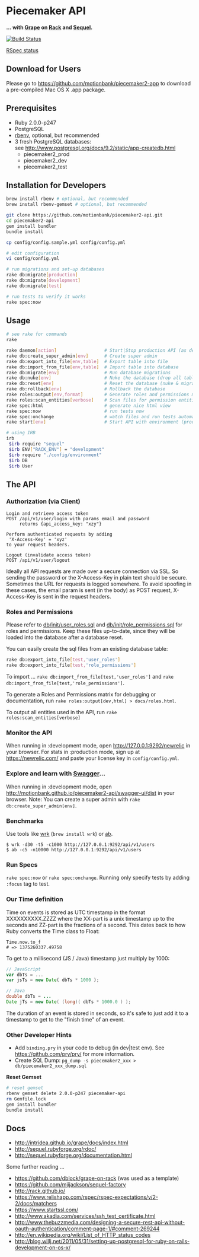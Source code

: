 # Piecemaker API 

__... with [Grape](https://github.com/intridea/grape) on [Rack](http://rack.github.io/) and [Sequel](https://github.com/jeremyevans/sequel).__


[![Build Status](https://travis-ci.org/motionbank/piecemaker2-api.png?branch=master)](https://travis-ci.org/motionbank/piecemaker2-api)  

[RSpec status](http://htmlpreview.github.io/?https://raw.github.com/motionbank/piecemaker2-api/master/rspec.html)


## Download for Users

Please go to https://github.com/motionbank/piecemaker2-app to download
a pre-compiled Mac OS X .app package.

## Prerequisites

 * Ruby 2.0.0-p247
 * PostgreSQL
 * [rbenv](https://github.com/sstephenson/rbenv), optional, but recommended
 * 3 fresh PostgreSQL databases:  
   see http://www.postgresql.org/docs/9.2/static/app-createdb.html
   * piecemaker2_prod
   * piecemaker2_dev
   * piecemaker2_test


## Installation for Developers

```bash
brew install rbenv # optional, but recommended
brew install rbenv-gemset # optional, but recommended

git clone https://github.com/motionbank/piecemaker2-api.git
cd piecemaker2-api
gem install bundler
bundle install

cp config/config.sample.yml config/config.yml

# edit configuration
vi config/config.yml

# run migrations and set-up databases
rake db:migrate[production]
rake db:migrate[development]
rake db:migrate[test]

# run tests to verify it works
rake spec:now
```


## Usage
```bash
# see rake for commands
rake

rake daemon[action]                  # Start|Stop production API (as deamon)
rake db:create_super_admin[env]      # Create super admin
rake db:export_into_file[env,table]  # Export table into file
rake db:import_from_file[env,table]  # Import table into database
rake db:migrate[env]                 # Run database migrations
rake db:nuke[env]                    # Nuke the database (drop all tables)
rake db:reset[env]                   # Reset the database (nuke & migrate & import_from_file)
rake db:rollback[env]                # Rollback the database
rake roles:output[env,format]        # Generate roles and permissions matrix from database (format:html|json)
rake roles:scan_entities[verbose]    # Scan files for permission entities
rake spec:html                       # generate nice html view
rake spec:now                        # run tests now
rake spec:onchange                   # watch files and run tests automatically
rake start[env]                      # Start API with environment (prod|dev)

# using IRB
irb
 $irb require "sequel"
 $irb ENV["RACK_ENV"] = "development"
 $irb require "./config/environment"
 $irb DB
 $irb User
```


## The API

### Authorization (via Client)
```
Login and retrieve access token
POST /api/v1/user/login with params email and password
     returns {api_access_key: "xzy"}

Perform authenticated requests by adding 
 'X-Access-Key' = 'xyz'
to your request headers.

Logout (invalidate access token)
POST /api/v1/user/logout 
```

Ideally all API requests are made over a secure connection via SSL. So sending
the password or the X-Access-Key in plain text should be secure. Sometimes the
URL for requests is logged somewhere. To avoid spoofing in these cases, the 
email param is sent (in the body) as POST request, X-Access-Key is sent 
in the request headers.

### Roles and Permissions
Please refer to [db/init/user_roles.sql](db/init/user_roles.sql) and
[db/init/role_permissions.sql](db/init/role_permissions.sql) for roles
and permissions. Keep these files up-to-date, since they will be loaded
into the database after a database reset.

You can easily create the sql files from an existing database table:
```bash
rake db:export_into_file[test,'user_roles']
rake db:export_into_file[test,'role_permissions']
```

To import ...
```rake db:import_from_file[test,'user_roles']``` and
```rake db:import_from_file[test,'role_permissions']```.

To generate a Roles and Permissions matrix for debugging or documentation,
run ```rake roles:output[dev,html] > docs/roles.html```. 

To output all entities used in the API, run 
```rake roles:scan_entities[verbose]```


### Monitor the API
When running in :development mode, open http://127.0.0.1:9292/newrelic
in your browser. For stats in :production mode, sign up at 
https://newrelic.com/ and paste your license key in ```config/config.yml```.

### Explore and learn with [Swagger](https://github.com/wordnik/swagger-core/wiki)...
When running in :development mode, open http://motionbank.github.io/piecemaker2-api/swagger-ui/dist in your browser.
Note: You can create a super admin with ```rake db:create_super_admin[env]```.

### Benchmarks
Use tools like [wrk](https://github.com/wg/wrk) (```brew install wrk```) or
[ab](http://httpd.apache.org/docs/2.2/programs/ab.html).

```
$ wrk -d30 -t5 -c1000 http://127.0.0.1:9292/api/v1/users
$ ab -c5 -n10000 http://127.0.0.1:9292/api/v1/users
```

### Run Specs
```rake spec:now``` or ```rake spec:onchange```.
Running only specify tests by adding ```:focus``` tag to test.

### Our Time definition
Time on events is stored as UTC timestamp in the format XXXXXXXXXX.ZZZZ where 
the XX-part is a unix timestamp up to the seconds and ZZ-part is the fractions 
of a second. This dates back to how Ruby converts the Time class to Float:

```
Time.now.to_f
# => 1375260337.49758
```

To get to a millisecond (JS / Java) timestamp just multiply by 1000:

```javascript
// JavaScript
var dbTs = ...
var jsTs = new Date( dbTs * 1000 );
```
```java
// Java
double dbTs = ...
Date jTs = new Date( (long)( dbTs * 1000.0 ) );
```

The duration of an event is stored in seconds, so it's safe to just add it 
to a timestamp to get to the "finish time" of an event.


### Other Developer Hints
 
 * Add ```binding.pry``` in your code to debug (in dev|test env).
   See https://github.com/pry/pry/ for more information.
 * Create SQL Dump: ```pg_dump -s piecemaker2_xxx > db/piecemaker2_xxx_dump.sql```

__Reset Gemset__
```bash
# reset gemset
rbenv gemset delete 2.0.0-p247 piecemaker-api
rm Gemfile.lock
gem install bundler
bundle install
```


## Docs

 * http://intridea.github.io/grape/docs/index.html
 * http://sequel.rubyforge.org/rdoc/
 * http://sequel.rubyforge.org/documentation.html 

Some further reading ...
 * https://github.com/dblock/grape-on-rack (was used as a template)
 * https://github.com/mjijackson/sequel-factory
 * http://rack.github.io/
 * https://www.relishapp.com/rspec/rspec-expectations/v/2-2/docs/matchers
 * https://www.startssl.com/
 * http://www.akadia.com/services/ssh_test_certificate.html
 * http://www.thebuzzmedia.com/designing-a-secure-rest-api-without-oauth-authentication/comment-page-1/#comment-269244
 * http://en.wikipedia.org/wiki/List_of_HTTP_status_codes
 * http://blog.willj.net/2011/05/31/setting-up-postgresql-for-ruby-on-rails-development-on-os-x/